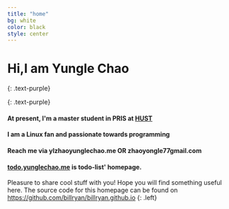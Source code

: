 ```yaml
---
title: "home"
bg: white
color: black
style: center
---
```


# Hi,I am Yungle Chao
{: .text-purple}

<span class="fa-stack subtlecircle" style="font-size:100px; background:rgba(255,166,0,0.1)">
  <i class="fa fa-circle fa-stack-2x text-white"></i>
  <i class="fa fa-bicycle fa-stack-1x text-orange"></i>
</span>


{: .text-purple}

#### <i class="fa fa-graduation-cap"></i> At present, I'm a master student in PRIS at [HUST](http://www.HUST.edu.cn/)

#### <i class="fa fa-linux"></i> I am a Linux fan and passionate towards programming

#### <i class="fa fa-envelope"></i> Reach me via **ylzhao<i class="fa fa-at"></i>yunglechao.me** OR **zhaoyongle77<i class="fa fa-at"></i>gmail.com**

#### <i class="fa fa-home"></i> [todo.yunglechao.me](http://todo.yunglechao.me) is todo-list' homepage.  

Pleasure to share cool stuff with you! Hope you will find something useful here. The source code for this homepage can be found on <https://github.com/billryan/billryan.github.io>
{: .left}